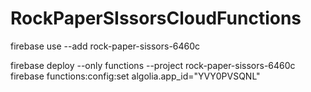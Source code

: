 # RockPaperSIssorsCloudFunctions

firebase use --add rock-paper-sissors-6460c

firebase deploy --only functions --project rock-paper-sissors-6460c 
firebase functions:config:set algolia.app_id="YVY0PVSQNL"
